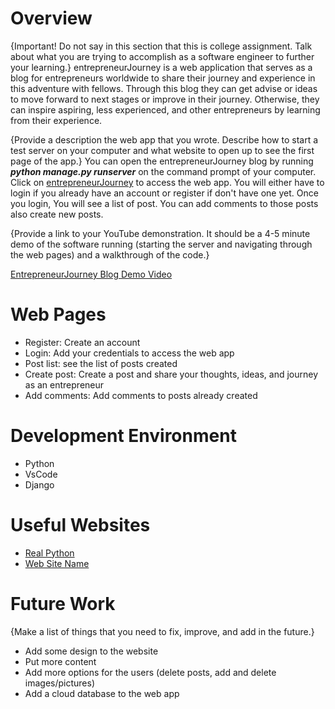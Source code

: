 # Overview

{Important!  Do not say in this section that this is college assignment.  Talk about what you are trying to accomplish as a software engineer to further your learning.}
entrepreneurJourney is a web application that serves as a blog for entrepreneurs worldwide to share their journey and experience in this adventure with fellows. Through this blog they can get advise or ideas to move forward to next stages or improve in their journey. Otherwise, they can inspire aspiring, less experienced, and other entrepreneurs by learning from their experience.

{Provide a description the web app that you wrote. Describe how to start a test server on your computer and what website to open up to see the first page of the app.}
You can open the entrepreneurJourney blog by running ***python manage.py runserver*** on the command prompt of your computer.
Click on [entrepreneurJourney](http://127.0.0.1:8000/blog/register/) to access the web app. You will either have to login if you already have an account or register if don't have one yet. Once you login, You will see a list of post. You can add comments to those posts also create new posts.

{Provide a link to your YouTube demonstration.  It should be a 4-5 minute demo of the software running (starting the server and navigating through the web pages) and a walkthrough of the code.}

[EntrepreneurJourney Blog Demo Video](https://youtu.be/9ltBpWLc5sU)

# Web Pages

* Register: Create an account
* Login: Add your credentials to access the web app
* Post list: see the list of posts created
* Create post: Create a post and share your thoughts, ideas, and journey as an entrepreneur
* Add comments: Add comments to posts already created

# Development Environment

* Python
* VsCode
* Django

# Useful Websites

* [Real Python](https://realpython.com/get-started-with-django-1/)
* [Web Site Name](http://url.link.goes.here)

# Future Work

{Make a list of things that you need to fix, improve, and add in the future.}
* Add some design to the website
* Put more content
* Add more options for the users (delete posts, add and delete images/pictures)
* Add a cloud database to the web app